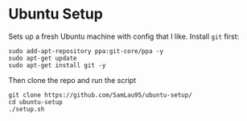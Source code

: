 Ubuntu Setup
=====

Sets up a fresh Ubuntu machine with config that I like.
Install ```git``` first:

    sudo add-apt-repository ppa:git-core/ppa -y
    sudo apt-get update
    sudo apt-get install git -y

Then clone the repo and run the script

    git clone https://github.com/SamLau95/ubuntu-setup/
    cd ubuntu-setup
    ./setup.sh
